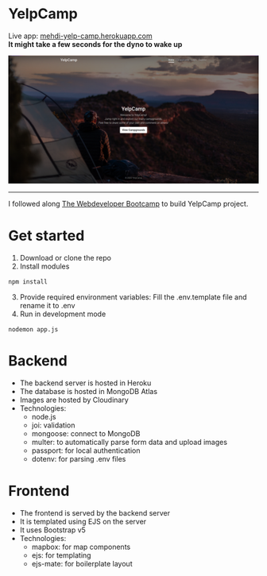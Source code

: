 # YelpCamp

Live app: [mehdi-yelp-camp.herokuapp.com](https://mehdi-yelp-camp.herokuapp.com)  
**It might take a few seconds for the dyno to wake up**

![Homepage](docs/homepage.png)

---

I followed along [The Webdeveloper Bootcamp](https://www.udemy.com/course/the-web-developer-bootcamp/) to build YelpCamp project.

# Get started
1. Download or clone the repo
2. Install modules

```bash
npm install
```

3. Provide required environment variables: Fill the .env.template file and rename it to .env
4. Run in development mode

```
nodemon app.js
```

# Backend
* The backend server is hosted in Heroku
* The database is hosted in MongoDB Atlas
* Images are hosted by Cloudinary
* Technologies:
  + node.js
  + joi: validation
  + mongoose: connect to MongoDB
  + multer: to automatically parse form data and upload images
  + passport: for local authentication
  + dotenv: for parsing .env files
# Frontend
* The frontend is served by the backend server
* It is templated using EJS on the server
* It uses Bootstrap v5
* Technologies:
  + mapbox: for map components
  + ejs: for templating
  + ejs-mate: for boilerplate layout
